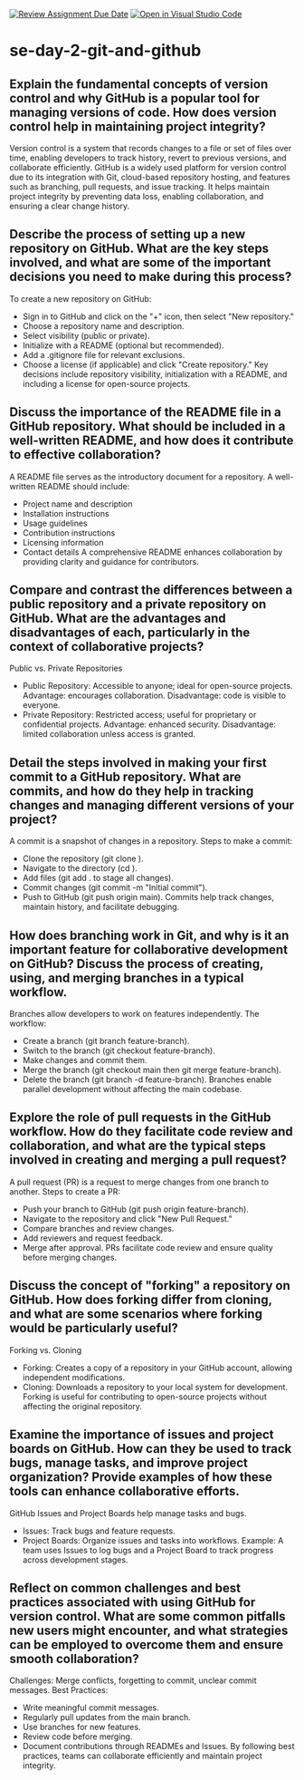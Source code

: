 [![Review Assignment Due Date](https://classroom.github.com/assets/deadline-readme-button-22041afd0340ce965d47ae6ef1cefeee28c7c493a6346c4f15d667ab976d596c.svg)](https://classroom.github.com/a/8wgCKhpZ)
[![Open in Visual Studio Code](https://classroom.github.com/assets/open-in-vscode-2e0aaae1b6195c2367325f4f02e2d04e9abb55f0b24a779b69b11b9e10269abc.svg)](https://classroom.github.com/online_ide?assignment_repo_id=18343101&assignment_repo_type=AssignmentRepo)
# se-day-2-git-and-github
## Explain the fundamental concepts of version control and why GitHub is a popular tool for managing versions of code. How does version control help in maintaining project integrity?
Version control is a system that records changes to a file or set of files over time, enabling developers to track history, revert to previous versions, and collaborate efficiently. GitHub is a widely used platform for version control due to its integration with Git, cloud-based repository hosting, and features such as branching, pull requests, and issue tracking. It helps maintain project integrity by preventing data loss, enabling collaboration, and ensuring a clear change history.
## Describe the process of setting up a new repository on GitHub. What are the key steps involved, and what are some of the important decisions you need to make during this process?
To create a new repository on GitHub:
- Sign in to GitHub and click on the "+" icon, then select "New repository."
- Choose a repository name and description.
- Select visibility (public or private).
- Initialize with a README (optional but recommended).
- Add a .gitignore file for relevant exclusions.
- Choose a license (if applicable) and click "Create repository."
Key decisions include repository visibility, initialization with a README, and including a license for open-source projects.
## Discuss the importance of the README file in a GitHub repository. What should be included in a well-written README, and how does it contribute to effective collaboration?
A README file serves as the introductory document for a repository. A well-written README should include:
- Project name and description
- Installation instructions
- Usage guidelines
- Contribution instructions
- Licensing information
- Contact details
A comprehensive README enhances collaboration by providing clarity and guidance for contributors.
## Compare and contrast the differences between a public repository and a private repository on GitHub. What are the advantages and disadvantages of each, particularly in the context of collaborative projects?
Public vs. Private Repositories
- Public Repository: Accessible to anyone; ideal for open-source projects. Advantage: encourages collaboration. Disadvantage: code is visible to everyone.
- Private Repository: Restricted access; useful for proprietary or confidential projects. Advantage: enhanced security. Disadvantage: limited collaboration unless access is granted.
## Detail the steps involved in making your first commit to a GitHub repository. What are commits, and how do they help in tracking changes and managing different versions of your project?
A commit is a snapshot of changes in a repository. Steps to make a commit:
- Clone the repository (git clone <repository-url>).
- Navigate to the directory (cd <repository-name>).
- Add files (git add . to stage all changes).
- Commit changes (git commit -m "Initial commit").
- Push to GitHub (git push origin main).
Commits help track changes, maintain history, and facilitate debugging.
## How does branching work in Git, and why is it an important feature for collaborative development on GitHub? Discuss the process of creating, using, and merging branches in a typical workflow.
Branches allow developers to work on features independently. The workflow:
- Create a branch (git branch feature-branch).
- Switch to the branch (git checkout feature-branch).
- Make changes and commit them.
- Merge the branch (git checkout main then git merge feature-branch).
- Delete the branch (git branch -d feature-branch).
Branches enable parallel development without affecting the main codebase.
## Explore the role of pull requests in the GitHub workflow. How do they facilitate code review and collaboration, and what are the typical steps involved in creating and merging a pull request?
A pull request (PR) is a request to merge changes from one branch to another. Steps to create a PR:
- Push your branch to GitHub (git push origin feature-branch).
- Navigate to the repository and click "New Pull Request."
- Compare branches and review changes.
- Add reviewers and request feedback.
- Merge after approval.
PRs facilitate code review and ensure quality before merging changes.
## Discuss the concept of "forking" a repository on GitHub. How does forking differ from cloning, and what are some scenarios where forking would be particularly useful?
Forking vs. Cloning
- Forking: Creates a copy of a repository in your GitHub account, allowing independent modifications.
- Cloning: Downloads a repository to your local system for development.
Forking is useful for contributing to open-source projects without affecting the original repository.
## Examine the importance of issues and project boards on GitHub. How can they be used to track bugs, manage tasks, and improve project organization? Provide examples of how these tools can enhance collaborative efforts.
GitHub Issues and Project Boards help manage tasks and bugs.
- Issues: Track bugs and feature requests.
- Project Boards: Organize issues and tasks into workflows.
Example: A team uses Issues to log bugs and a Project Board to track progress across development stages.
## Reflect on common challenges and best practices associated with using GitHub for version control. What are some common pitfalls new users might encounter, and what strategies can be employed to overcome them and ensure smooth collaboration?
Challenges: Merge conflicts, forgetting to commit, unclear commit messages.
Best Practices:
- Write meaningful commit messages.
- Regularly pull updates from the main branch.
- Use branches for new features.
- Review code before merging.
- Document contributions through READMEs and Issues.
By following best practices, teams can collaborate efficiently and maintain project integrity.
